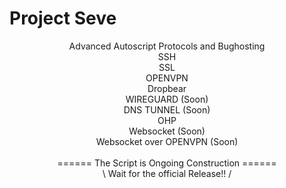 # Project Seve
<p align="center">
Advanced Autoscript Protocols and Bughosting<br>
SSH<br>
SSL<br>
OPENVPN<br>
Dropbear<br>
WIREGUARD (Soon)<br>
DNS TUNNEL (Soon)<br>
OHP<br>
Websocket (Soon)<br>
Websocket over OPENVPN (Soon)<br>
<br>
====== The Script is Ongoing Construction ======
<br>
\ Wait for the official Release!! /
</p>
